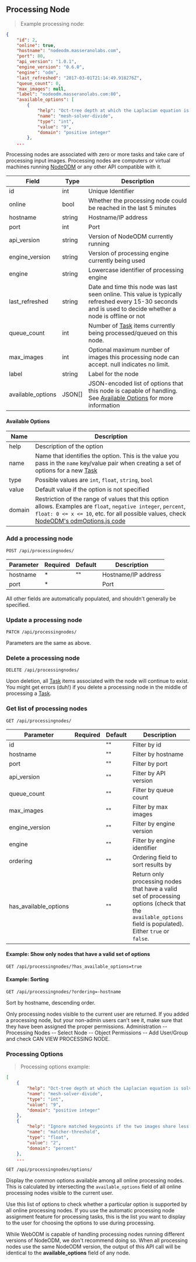 ## Processing Node

> Example processing node:

```json
{
    "id": 2,
    "online": true,
    "hostname": "nodeodm.masseranolabs.com",
    "port": 80,
    "api_version": "1.0.1",
    "engine_version": "0.6.0",
    "engine": "odm",
    "last_refreshed": "2017-03-01T21:14:49.918276Z",
    "queue_count": 0,
    "max_images": null,
    "label": "nodeodm.masseranolabs.com:80",
    "available_options": [
        {
            "help": "Oct-tree depth at which the Laplacian equation is solved in the surface reconstruction step. Increasing this value increases computation times slightly but helps reduce memory usage. Default: 9",
            "name": "mesh-solver-divide",
            "type": "int",
            "value": "9",
            "domain": "positive integer"
        },
    ...
```

Processing nodes are associated with zero or more tasks and
take care of processing input images. Processing nodes are computers or virtual machines running [NodeODM](https://github.com/OpenDroneMap/NodeODM) or any other API compatible with it.

Field | Type | Description
----- | ---- | -----------
id | int | Unique Identifier
online | bool | Whether the processing node could be reached in the last 5 minutes
hostname | string | Hostname/IP address
port | int | Port
api_version | string | Version of NodeODM currently running
engine_version | string | Version of processing engine currently being used
engine | string | Lowercase identifier of processing engine
last_refreshed | string | Date and time this node was last seen online. This value is typically refreshed every 15-30 seconds and is used to decide whether a node is offline or not
queue_count | int | Number of [Task](#task) items currently being processed/queued on this node.
max_images | int | Optional maximum number of images this processing node can accept. null indicates no limit.
label | string | Label for the node
available_options | JSON[] | JSON-encoded list of options that this node is capable of handling. See [Available Options](#available-options) for more information


#### Available Options

Name | Description
---- | -----------
help | Description of the option
name | Name that identifies the option. This is the value you pass in the `name` key/value pair when creating a set of options for a new [Task](#task)
type | Possible values are `int`, `float`, `string`, `bool`
value | Default value if the option is not specified
domain | Restriction of the range of values that this option allows. Examples are `float`, `negative integer`, `percent`, `float: 0 <= x <= 10`, etc. for all possible values, check [NodeODM's odmOptions.js code](https://github.com/OpenDroneMap/NodeODM/blob/master/libs/odmOptions.js#L135)


### Add a processing node

`POST /api/processingnodes/`

Parameter | Required | Default | Description
--------- | -------- | ------- | -----------
hostname | * | "" | Hostname/IP address
port | * |  | Port

All other fields are automatically populated, and shouldn't generally be specified.

### Update a processing node

`PATCH /api/processingnodes/`

Parameters are the same as above.

### Delete a processing node

`DELETE /api/processingnodes/`

Upon deletion, all [Task](#task) items associated with the node will continue to exist. You might get errors (duh!) if you delete a processing node in the middle of processing a [Task](#task).


### Get list of processing nodes

`GET /api/processingnodes/`

Parameter | Required | Default | Description
--------- | -------- | ------- | -----------
id | | "" | Filter by id
hostname | | "" | Filter by hostname
port | | "" | Filter by port
api_version | | "" | Filter by API version
queue_count | | "" | Filter by queue count
max_images | | "" | Filter by max images
engine_version | | "" | Filter by engine version
engine | | "" | Filter by engine identifier
ordering | | "" | Ordering field to sort results by
has_available_options | | "" | Return only processing nodes that have a valid set of processing options (check that the `available_options` field is populated). Either `true` or `false`.

#### Example: Show only nodes that have a valid set of options

`GET /api/processingnodes/?has_available_options=true`

#### Example: Sorting

`GET /api/processingnodes/?ordering=-hostname`

Sort by hostname, descending order.

<aside class="notice">Only processing nodes visible to the current user are returned. If you added a processing node, but your non-admin users can't see it, make sure that they have been assigned the proper permissions. Administration -- Processing Nodes -- Select Node -- Object Permissions -- Add User/Group and check CAN VIEW PROCESSING NODE.</aside>


### Processing Options

> Processing options example:

```json
[
    {
        "help": "Oct-tree depth at which the Laplacian equation is solved in the surface reconstruction step. Increasing this value increases computation times slightly but helps reduce memory usage. Default: 9",
        "name": "mesh-solver-divide",
        "type": "int",
        "value": "9",
        "domain": "positive integer"
    },
    {
        "help": "Ignore matched keypoints if the two images share less than <float> percent of keypoints. Default: 2",
        "name": "matcher-threshold",
        "type": "float",
        "value": "2",
        "domain": "percent"
    },
    ...
```

`GET /api/processingnodes/options/`

Display the common options available among all online processing nodes. This is calculated by intersecting the `available_options` field of all online processing nodes visible to the current user.

Use this list of options to check whether a particular option is supported by all online processing nodes. If you use the automatic processing node assignment feature for processing tasks, this is the list you want to display to the user for choosing the options to use during processing.

<aside class="notice">While WebODM is capable of handling processing nodes running different versions of NodeODM, we don't recommend doing so. When all processing nodes use the same NodeODM version, the output of this API call will be identical to the <b>available_options</b> field of any node.</aside>

